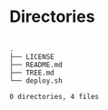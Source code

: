# Directories

```shell

.
├── LICENSE
├── README.md
├── TREE.md
└── deploy.sh

0 directories, 4 files

```
